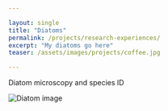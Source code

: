 ```yaml
---

layout: single
title: "Diatoms"
permalink: /projects/research-experiences/
excerpt: "My diatoms go here"
teaser: /assets/images/projects/coffee.jpg

---
```


Diatom microscopy and species ID

![Diatom image](/assets/images/coffee.jpg)
